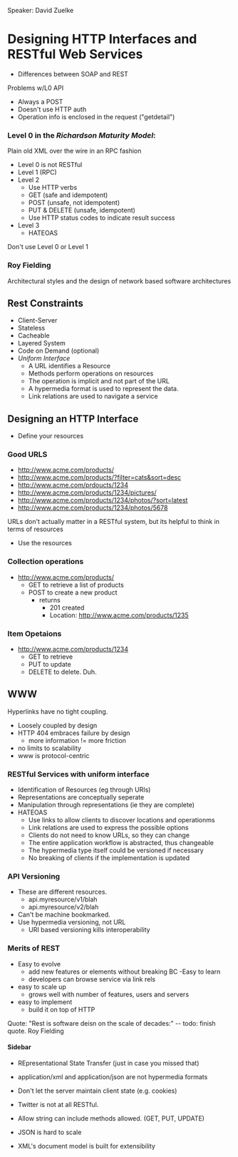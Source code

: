 Speaker: David Zuelke
# Designing HTTP Interfaces and RESTful Web Services

- Differences between SOAP and REST

Problems w/L0 API
- Always a POST
- Doesn't use HTTP auth
- Operation info is enclosed in the request ("getdetail")

### Level 0 in the *Richardson Maturity Model*:
Plain old XML over the wire in an RPC fashion

- Level 0 is not RESTful
- Level 1 (RPC)
- Level 2
  - Use HTTP verbs
  - GET (safe and idempotent)
  - POST (unsafe, not idempotent)
  - PUT & DELETE (unsafe, idempotent)
  - Use HTTP status codes to indicate result success
- Level 3
  - HATEOAS


Don't use Level 0 or Level 1

### Roy Fielding
Architectural styles and the design of network based software architectures

## Rest Constraints
- Client-Server
- Stateless
- Cacheable
- Layered System
- Code on Demand (optional)
- _Uniform Interface_
  - A URL identifies a Resource
  - Methods perform operations on resources
  - The operation is implicit and not part of the URL
  - A hypermedia format is used to represent the data.
  - Link relations are used to navigate a service


## Designing an HTTP Interface

- Define your resources


### Good URLS
- http://www.acme.com/products/
- http://www.acme.com/products/?filter=cats&sort=desc
- http://www.acme.com/prdoucts/1234
- http://www.acme.com/products/1234/pictures/
- http://www.acme.com/products/1234/photos/?sort=latest
- http://www.acme.com/products/1234/photos/5678

URLs don't actually matter in a RESTful system, but its helpful to think in terms of
resources


- Use the resources

### Collection operations

- http://www.acme.com/products/
  - GET to retrieve a list of products
  - POST to create a new product
    - returns
      - 201 created
      -  Location: http://www.acme.com/products/1235

### Item Opetaions

- http://www.acme.com/products/1234
  - GET to retrieve
  - PUT to update
  - DELETE to delete. Duh.


## WWW
Hyperlinks have no tight coupling.
- Loosely coupled by design
- HTTP 404 embraces failure by design
  - more information != more friction
- no limits to scalability
- www is protocol-centric


### RESTful Services with uniform interface
- Identification of Resources (eg through URIs)
- Representations are conceptually seperate
- Manipulation through representations (ie they are complete)
- HATEOAS
  - Use links to allow clients to discover locations and operationms
  - Link relations are used to express the possible options
  - Clients do not need to know URLs, so they can change
  - The entire application workflow is abstracted, thus changeable
  - The hypermedia type itself could be versioned if necessary
  - No breaking of clients if the implementation is updated


### API Versioning
- These are different resources.
  - api.myresource/v1/blah
  - api.myresource/v2/blah
- Can't be machine bookmarked.
- Use hypermedia versioning, not URL
  - URI based versioning kills interoperability


### Merits of REST
- Easy to evolve
  - add new features or elements without breaking BC
-Easy to learn
  - developers can browse service via link rels
- easy to scale up
  - grows well with number of features, users and servers
- easy to implement
  - build it on top of HTTP

Quote:
"Rest is software deisn on the scale of decades:" -- todo: finish quote. Roy Fielding

#### Sidebar

- REpresentational State Transfer (just in case you missed that)
- application/xml and application/json are not hypermedia formats
- Don't let the server maintain client state (e.g. cookies)
- Twitter is not at all RESTful.

- Allow string can include methods allowed. (GET, PUT, UPDATE)
- JSON is hard to scale
- XML's document model is built for extensibility